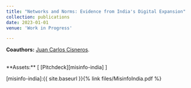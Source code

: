 ```yaml
---
title: "Networks and Norms: Evidence from India's Digital Expansion"
collection: publications
date: 2023-01-01
venue: 'Work in Progress'

---
```


**Coauthors:** [Juan Carlos Cisneros][jccp].
<br>

[jccp]: https://jccisneros.com/

<br/>
**Assets:** [ [Pitchdeck][misinfo-india] ]

[misinfo-india]:{{ site.baseurl }}{% link files/MisinfoIndia.pdf %}
